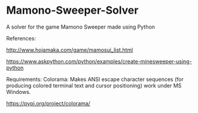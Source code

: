 # Mamono-Sweeper-Solver
A solver for the game Mamono Sweeper made using Python

References:

http://www.hojamaka.com/game/mamosui_list.html

https://www.askpython.com/python/examples/create-minesweeper-using-python


Requirements:
Colorama: Makes ANSI escape character sequences (for producing colored terminal text and cursor positioning) work under MS Windows.

https://pypi.org/project/colorama/
